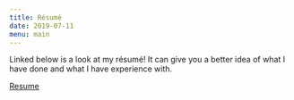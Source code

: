 ```yaml
---
title: Résumé
date: 2019-07-11
menu: main
---
```



Linked below is a look at my résumé! It can give you a better idea of what I
have done and what I have experience with.

[Resume](/Users/mcorletti/Desktop/CMPSC480/megancorletti/CorlettiResume.pdf)
